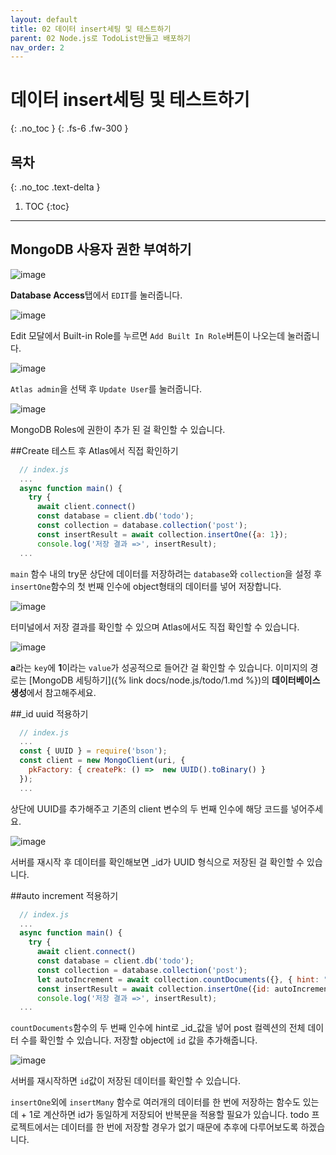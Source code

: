 ```yaml
---
layout: default
title: 02 데이터 insert세팅 및 테스트하기
parent: 02 Node.js로 TodoList만들고 배포하기
nav_order: 2
---
```


# 데이터 insert세팅 및 테스트하기
{: .no_toc } 
{: .fs-6 .fw-300 }

## 목차
{: .no_toc .text-delta }

1. TOC
{:toc}

---

## MongoDB 사용자 권한 부여하기

![image](https://github.com/cjddn/cjddn.github.io/assets/137849066/e7fefd13-522a-454b-a473-c7ec5bfb8178)

**Database Access**탭에서 `EDIT`를 눌러줍니다.

![image](https://github.com/cjddn/cjddn.github.io/assets/137849066/89e29c8a-d74a-406d-a68d-2a628cb64813)

Edit 모달에서 Built-in Role를 누르면 `Add Built In Role`버튼이 나오는데 눌러줍니다.

![image](https://github.com/cjddn/cjddn.github.io/assets/137849066/9e4d8fb6-be5b-4371-8fe0-ff3789da423c)

`Atlas admin`을 선택 후 `Update User`를 눌러줍니다.

![image](https://github.com/cjddn/cjddn.github.io/assets/137849066/921c1a2f-383e-41a2-bbce-41fa988676d5)

MongoDB Roles에 권한이 추가 된 걸 확인할 수 있습니다.

##Create 테스트 후 Atlas에서 직접 확인하기

```js
  // index.js
  ...
  async function main() {
    try {
      await client.connect()
      const database = client.db('todo');
      const collection = database.collection('post');
      const insertResult = await collection.insertOne({a: 1});
      console.log('저장 결과 =>', insertResult);
  ...
```
`main` 함수 내의 try문 상단에 데이터를 저장하려는 `database`와 `collection`을 설정 후 `insertOne`함수의 첫 번째 인수에 object형태의 데이터를 넣어 저장합니다.

![image](https://github.com/cjddn/cjddn.github.io/assets/137849066/d0786d20-9cec-494e-9c3e-ab3e550318a3)

터미널에서 저장 결과를 확인할 수 있으며 Atlas에서도 직접 확인할 수 있습니다.

![image](https://github.com/cjddn/cjddn.github.io/assets/137849066/6be86a40-696b-4e08-80b9-b902aada83f7)

**a**라는 `key`에 **1**이라는 `value`가 성공적으로 들어간 걸 확인할 수 있습니다.
이미지의 경로는 [MongoDB 세팅하기]({% link docs/node.js/todo/1.md %})의 **데이터베이스 생성**에서 참고해주세요.

##_id uuid 적용하기

```js
  // index.js
  ...
  const { UUID } = require('bson');
  const client = new MongoClient(uri, {
    pkFactory: { createPk: () =>  new UUID().toBinary() }
  });
  ...
```
상단에 UUID를 추가해주고 기존의 client 변수의 두 번째 인수에 해당 코드를 넣어주세요.

![image](https://github.com/cjddn/cjddn.github.io/assets/137849066/00400b27-d598-4475-8e2d-d7f6d992f5be)

서버를 재시작 후 데이터를 확인해보면 _id가 UUID 형식으로 저장된 걸 확인할 수 있습니다.

##auto increment 적용하기

```js
  // index.js
  ...
  async function main() {
    try {
      await client.connect()
      const database = client.db('todo');
      const collection = database.collection('post');
      let autoIncrement = await collection.countDocuments({}, { hint: "_id_" }) + 1;
      const insertResult = await collection.insertOne({id: autoIncrement, a: 1});
      console.log('저장 결과 =>', insertResult);
  ...
```
  `countDocuments`함수의 두 번째 인수에 hint로 _id_값을 넣어 post 컬렉션의 전체 데이터 수를 확인할 수 있습니다.
  저장할 object에 `id` 값을 추가해줍니다.

  ![image](https://github.com/cjddn/cjddn.github.io/assets/137849066/94cd49aa-c0d8-49e7-814c-b19fdad814a7)

  서버를 재시작하면 `id`값이 저장된 데이터를 확인할 수 있습니다.

  `insertOne`외에 `insertMany` 함수로 여러개의 데이터를 한 번에 저장하는 함수도 있는데 + 1로 계산하면 id가 동일하게 저장되어 반복문을 적용할 필요가 있습니다. todo 프로젝트에서는 데이터를 한 번에 저장할 경우가 없기 때문에 추후에 다루어보도록 하겠습니다.